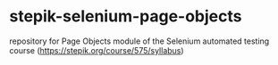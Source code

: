 # stepik-selenium-page-objects
repository for Page Objects module of the Selenium automated testing course (https://stepik.org/course/575/syllabus)
